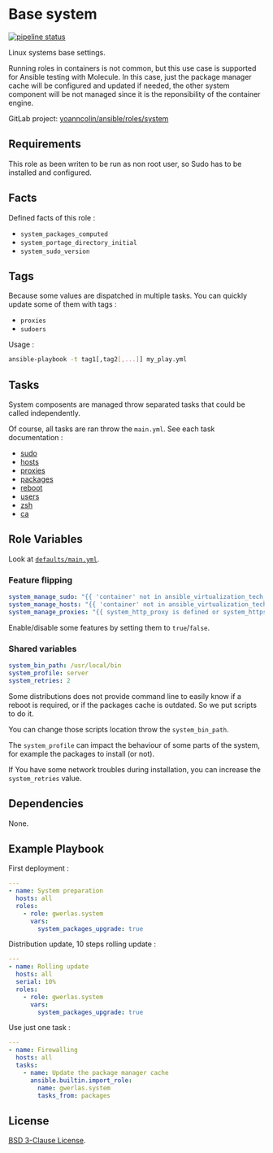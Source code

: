 Base system
===========

[![pipeline status](https://gitlab.com/yoanncolin/ansible/roles/system/badges/main/pipeline.svg)](https://gitlab.com/yoanncolin/ansible/roles/system/-/commits/main)

Linux systems base settings.

Running roles in containers is not common, but this use case is supported for
Ansible testing with Molecule. In this case, just the package manager cache
will be configured and updated if needed, the other system component will be
not managed since it is the reponsibility of the container engine.

GitLab project: [yoanncolin/ansible/roles/system](https://gitlab.com/yoanncolin/ansible/roles/system)

Requirements
------------

This role as been writen to be run as non root user, so Sudo has to be installed and configured.

Facts
-----

Defined facts of this role :

- `system_packages_computed`
- `system_portage_directory_initial`
- `system_sudo_version`

Tags
----

Because some values are dispatched in multiple tasks. You can quickly update some of them with tags :

- `proxies`
- `sudoers`

Usage :

```sh
ansible-playbook -t tag1[,tag2[,...]] my_play.yml
```

Tasks
-----

System composents are managed throw separated tasks that could be called independently.

Of course, all tasks are ran throw the `main.yml`. See each task documentation :

* [sudo](docs/sudo.md)
* [hosts](docs/hosts.md)
* [proxies](docs/proxies.md)
* [packages](docs/packages.md)
* [reboot](docs/reboot.md)
* [users](docs/users.md)
* [zsh](docs/zsh.md)
* [ca](docs/ca.md)

Role Variables
--------------

Look at [`defaults/main.yml`](defaults/main.yml).

### Feature flipping

```yaml
system_manage_sudo: "{{ 'container' not in ansible_virtualization_tech_guest }}"
system_manage_hosts: "{{ 'container' not in ansible_virtualization_tech_guest }}"
system_manage_proxies: "{{ system_http_proxy is defined or system_https_proxy is defined or system_ftp_proxy is defined }}"
```

Enable/disable some features by setting them to `true`/`false`.

### Shared variables

```yaml
system_bin_path: /usr/local/bin
system_profile: server
system_retries: 2
```

Some distributions does not provide command line to easily know if a reboot is
required, or if the packages cache is outdated. So we put scripts to do it.

You can change those scripts location throw the `system_bin_path`.

The `system_profile` can impact the behaviour of some parts of the system,
for example the packages to install (or not).

If You have some network troubles during installation, you can increase the
`system_retries` value.

Dependencies
------------

None.

Example Playbook
----------------

First deployment :

```yaml
---
- name: System preparation
  hosts: all
  roles:
    - role: gwerlas.system
      vars:
        system_packages_upgrade: true
```

Distribution update, 10 steps rolling update :

```yaml
---
- name: Rolling update
  hosts: all
  serial: 10%
  roles:
    - role: gwerlas.system
      vars:
        system_packages_upgrade: true
```

Use just one task :

```yaml
---
- name: Firewalling
  hosts: all
  tasks:
    - name: Update the package manager cache
      ansible.builtin.import_role:
        name: gwerlas.system
        tasks_from: packages
```

License
-------

[BSD 3-Clause License](LICENSE).
